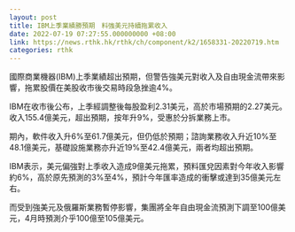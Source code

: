 ```yaml
---
layout: post
title: IBM上季業績勝預期　料強美元持續拖累收入
date: 2022-07-19 07:27:55.000000000 +08:00
link: https://news.rthk.hk/rthk/ch/component/k2/1658331-20220719.htm
categories: rthk
---
```


國際商業機器(IBM)上季業績超出預期，但警告強美元對收入及自由現金流帶來影響，拖累股價在美股收市後交易時段急挫逾4%。

IBM在收市後公布，上季經調整後每股盈利2.31美元，高於市場預期的2.27美元。收入155.4億美元，超出預期，按年升9%，受惠於分拆業務上市。

期內，軟件收入升6%至61.7億美元，但仍低於預期；諮詢業務收入升近10%至48.1億美元，基礎設施業務亦升近19%至42.4億美元，兩者均超出預期。

IBM表示，美元偏強對上季收入造成9億美元拖累，預料匯兌因素對今年收入影響約6%，高於原先預測的3%至4%，預計今年匯率造成的衝擊或達到35億美元左右。

而受到強美元及俄羅斯業務暫停影響，集團將全年自由現金流預測下調至100億美元，4月時預測介乎100億至105億美元。
